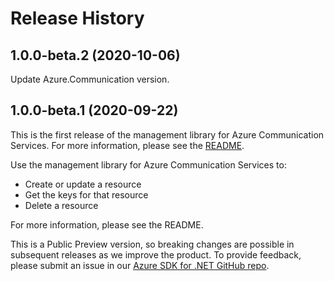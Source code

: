 # Release History

## 1.0.0-beta.2 (2020-10-06)
Update Azure.Communication version.

## 1.0.0-beta.1 (2020-09-22)

This is the first release of the management library for Azure Communication Services. For more information, please see the [README][read_me].

Use the management library for Azure Communication Services to:

- Create or update a resource
- Get the keys for that resource
- Delete a resource

For more information, please see the README.

This is a Public Preview version, so breaking changes are possible in subsequent releases as we improve the product. To provide feedback, please submit an issue in our [Azure SDK for .NET GitHub repo](https://github.com/Azure/azure-sdk-for-net/issues).

<!-- LINKS -->
[read_me]: https://github.com/Azure/azure-sdk-for-net/blob/master/sdk/communication/Azure.ResourceManager.Communication/README.md

